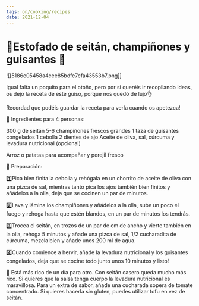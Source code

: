 ```yaml
---
tags: on/cooking/recipes
date: 2021-12-04
---
```

# 🌱Estofado de seitán, champiñones y guisantes 🌱

![[5186e05458a4cee85bdfe7cfa43553b7.png]]

Igual falta un poquito para el otoño, pero por si queréis ir recopilando ideas, os dejo la receta de este guiso, porque nos quedó de lujo👌

Recordad que podéis guardar la receta para verla cuando os apetezca!

🌱 Ingredientes para 4 personas:

300 g de seitán
5-6 champiñones frescos grandes
1 taza de guisantes congelados
1 cebolla
2 dientes de ajo
Aceite de oliva, sal, cúrcuma y levadura nutricional (opcional)

Arroz o patatas para acompañar y perejil fresco

🌱 Preparación:

1️⃣Pica bien finita la cebolla y rehógala en un chorrito de aceite de oliva con una pizca de sal, mientras tanto pica los ajos también bien finitos y añádelos a la olla, deja que se cocinen un par de minutos.

2️⃣Lava y lámina los champiñones y añádelos a la olla, sube un poco el fuego y rehoga hasta que estén blandos, en un par de minutos los tendrás.

3️⃣Trocea el seitán, en trozos de un par de cm de ancho y vierte también en la olla, rehoga 5 minutos y añade una pizca de sal, 1/2 cucharadita de cúrcuma, mezcla bien y añade unos 200 ml de agua.

4️⃣Cuando comience a hervir, añade la levadura nutricional y los guisantes congelados, deja que se cocine todo junto unos 10 minutos y listo!

📝 Está más rico de un día para otro.
Con seitán casero queda mucho más rico.
Si quieres que la salsa tenga cuerpo la levadura nutricional es maravillosa.
Para un extra de sabor, añade una cucharada sopera de tomate concentrado.
Si quieres hacerla sin gluten, puedes utilizar tofu en vez de seitán.

